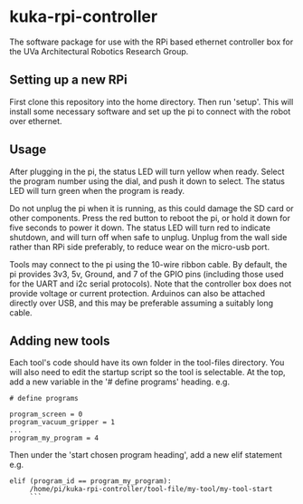 # kuka-rpi-controller

The software package for use with the RPi based ethernet controller box for the UVa Architectural Robotics Research Group.

## Setting up a new RPi

First clone this repository into the home directory. Then run 'setup'. This will install some necessary software and set up the pi to connect with the robot over ethernet.

## Usage

After plugging in the pi, the status LED will turn yellow when ready. Select the program number using the dial, and push it down to select. The status LED will turn green when the program is ready.

Do not unplug the pi when it is running, as this could damage the SD card or other components. Press the red button to reboot the pi, or hold it down for five seconds to power it down. The status LED will turn red to indicate shutdown, and will turn off when safe to unplug. Unplug from the wall side rather than RPi side preferably, to reduce wear on the micro-usb port.

Tools may connect to the pi using the 10-wire ribbon cable. By default, the pi provides 3v3, 5v, Ground, and 7 of the GPIO pins (including those used for the UART and i2c serial protocols). Note that the controller box does not provide voltage or current protection.
Arduinos can also be attached directly over USB, and this may be preferable assuming a suitably long cable.

## Adding new tools

Each tool's code should have its own folder in the tool-files directory. You will also need to edit the startup script so the tool is selectable. At the top, add a new variable in the '# define programs' heading. e.g.
```
# define programs

program_screen = 0
program_vacuum_gripper = 1
...
program_my_program = 4
```

Then under the 'start chosen program heading', add a new elif statement e.g.
```
elif (program_id == program_my_program):
     /home/pi/kuka-rpi-controller/tool-file/my-tool/my-tool-start
     ```